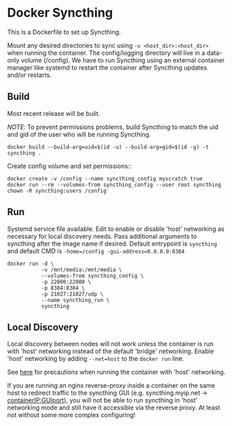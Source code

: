 # Docker Syncthing

This is a Dockerfile to set up Syncthing.

Mount any desired directories to sync using ``-v <host_dir>:<host_dir>`` when
running the container. The config/logging directory will live in a data-only
volume (/config). We have to run Syncthing using an external container manager
like systemd to restart the container after Syncthing updates and/or restarts.

## Build

Most recent release will be built.

*NOTE*: To prevent permissions problems, build Syncthing to match the uid and
gid of the user who will be running Syncthing.

    docker build --build-arg=uid=$(id -u) --build-arg=gid=$(id -g) -t syncthing .

Create config volume and set permissions::

    docker create -v /config --name syncthing_config myscratch true
    docker run --rm --volumes-from syncthing_config --user root syncthing chown -R syncthing:users /config

## Run

Systemd service file available. Edit to enable or disable 'host' networking as
necessary for local discovery needs. Pass additional arguments to syncthing
after the image name if desired. Default entrypoint is `syncthing` and default
CMD is `-home=/config -gui-address=0.0.0.0:8384`

    docker run -d \
               -v /mnt/media:/mnt/media \
               --volumes-from syncthing_config \
               -p 22000:22000 \
               -p 8384:8384 \
               -p 21027:21027/udp \
               --name syncthing_run \
               syncthing

## Local Discovery

Local discovery between nodes will not work unless the container is run with
'host' networking instead of the default 'bridge' networking. Enable 'host'
networking by adding `--net=host` to the `docker run` line.

See [here][1] for precautions when running the container with 'host' networking.

If you are running an nginx reverse-proxy inside a container on the same host to
redirect traffic to the syncthing GUI (e.g. syncthing.myip.net ->
<containerIP:GUIport>), you will not be able to run syncthing in 'host'
networking mode and still have it accessible via the reverse proxy. At least not
without some more complex configuring! 

[1]: https://docs.docker.com/network/host/
